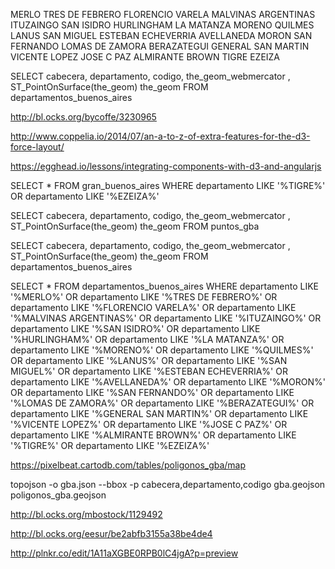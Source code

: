 MERLO
TRES DE FEBRERO
FLORENCIO VARELA
MALVINAS ARGENTINAS
ITUZAINGO
SAN ISIDRO
HURLINGHAM
LA MATANZA
MORENO
QUILMES
LANUS
SAN MIGUEL
ESTEBAN ECHEVERRIA
AVELLANEDA
MORON
SAN FERNANDO
LOMAS DE ZAMORA
BERAZATEGUI
GENERAL SAN MARTIN
VICENTE LOPEZ
JOSE C PAZ
ALMIRANTE BROWN
TIGRE
EZEIZA



SELECT cabecera, departamento, codigo, the_geom_webmercator , ST_PointOnSurface(the_geom) the_geom FROM  departamentos_buenos_aires

http://bl.ocks.org/bycoffe/3230965

http://www.coppelia.io/2014/07/an-a-to-z-of-extra-features-for-the-d3-force-layout/

https://egghead.io/lessons/integrating-components-with-d3-and-angularjs


SELECT * FROM gran_buenos_aires WHERE departamento LIKE '%TIGRE%' OR departamento LIKE '%EZEIZA%'

SELECT cabecera, departamento, codigo, the_geom_webmercator , ST_PointOnSurface(the_geom) the_geom FROM  puntos_gba

SELECT cabecera, departamento, codigo, the_geom_webmercator , ST_PointOnSurface(the_geom) the_geom FROM  departamentos_buenos_aires


SELECT * FROM departamentos_buenos_aires WHERE departamento LIKE  '%MERLO%' OR departamento LIKE '%TRES DE FEBRERO%' OR departamento LIKE '%FLORENCIO VARELA%' OR departamento LIKE '%MALVINAS ARGENTINAS%' OR departamento LIKE '%ITUZAINGO%' OR departamento LIKE '%SAN ISIDRO%' OR departamento LIKE '%HURLINGHAM%' OR departamento LIKE '%LA MATANZA%' OR departamento LIKE '%MORENO%' OR departamento LIKE '%QUILMES%' OR departamento LIKE '%LANUS%' OR departamento LIKE '%SAN MIGUEL%' OR departamento LIKE '%ESTEBAN ECHEVERRIA%' OR departamento LIKE '%AVELLANEDA%' OR departamento LIKE '%MORON%' OR departamento LIKE '%SAN FERNANDO%' OR departamento LIKE '%LOMAS DE ZAMORA%' OR departamento LIKE '%BERAZATEGUI%' OR departamento LIKE '%GENERAL SAN MARTIN%' OR departamento LIKE '%VICENTE LOPEZ%' OR departamento LIKE '%JOSE C PAZ%' OR departamento LIKE '%ALMIRANTE BROWN%' OR departamento LIKE '%TIGRE%' OR departamento LIKE '%EZEIZA%'

https://pixelbeat.cartodb.com/tables/poligonos_gba/map

topojson -o gba.json --bbox -p cabecera,departamento,codigo gba.geojson poligonos_gba.geojson


http://bl.ocks.org/mbostock/1129492

http://bl.ocks.org/eesur/be2abfb3155a38be4de4

http://plnkr.co/edit/1A11aXGBE0RPB0lC4jgA?p=preview
